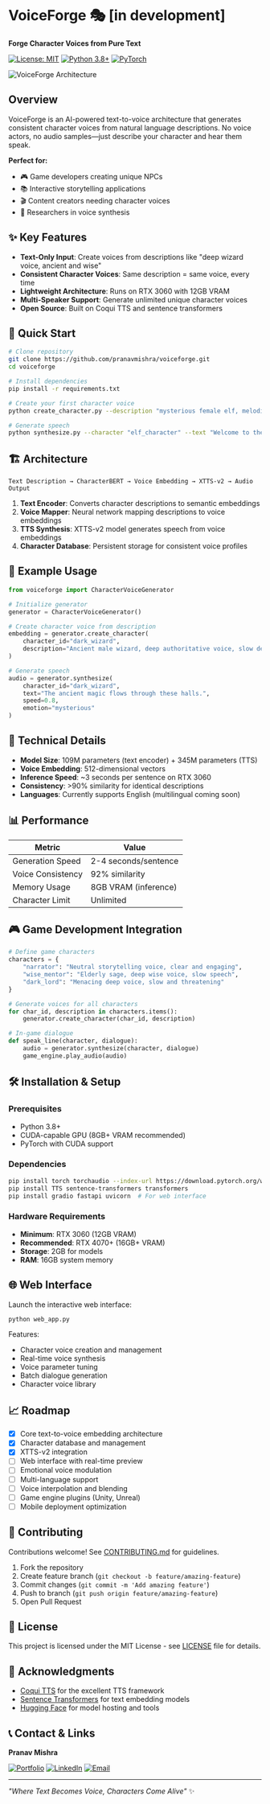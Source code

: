 # VoiceForge 🎭 [in development]

**Forge Character Voices from Pure Text**

[![License: MIT](https://img.shields.io/badge/License-MIT-yellow.svg)](https://opensource.org/licenses/MIT)
[![Python 3.8+](https://img.shields.io/badge/python-3.8+-blue.svg)](https://www.python.org/downloads/release/python-380/)
[![PyTorch](https://img.shields.io/badge/PyTorch-%23EE4C2C.svg?style=flat&logo=PyTorch&logoColor=white)](https://pytorch.org/)

![VoiceForge Architecture](https://github.com/PranavMishra17/VoiceForge--Forge-Character-Voices-from-Pure-Text/blob/ec67f1f9dc9a2779a9839109084cfe4a6c031f5a/head.png)

## Overview

VoiceForge is an AI-powered text-to-voice architecture that generates consistent character voices from natural language descriptions. No voice actors, no audio samples—just describe your character and hear them speak.

**Perfect for:**
- 🎮 Game developers creating unique NPCs
- 📚 Interactive storytelling applications  
- 🎬 Content creators needing character voices
- 🔬 Researchers in voice synthesis

## ✨ Key Features

- **Text-Only Input**: Create voices from descriptions like "deep wizard voice, ancient and wise"
- **Consistent Character Voices**: Same description = same voice, every time
- **Lightweight Architecture**: Runs on RTX 3060 with 12GB VRAM
- **Multi-Speaker Support**: Generate unlimited unique character voices
- **Open Source**: Built on Coqui TTS and sentence transformers

## 🚀 Quick Start

```bash
# Clone repository
git clone https://github.com/pranavmishra/voiceforge.git
cd voiceforge

# Install dependencies
pip install -r requirements.txt

# Create your first character voice
python create_character.py --description "mysterious female elf, melodic voice"

# Generate speech
python synthesize.py --character "elf_character" --text "Welcome to the enchanted forest"
```

## 🏗️ Architecture

```
Text Description → CharacterBERT → Voice Embedding → XTTS-v2 → Audio Output
```

1. **Text Encoder**: Converts character descriptions to semantic embeddings
2. **Voice Mapper**: Neural network mapping descriptions to voice embeddings  
3. **TTS Synthesis**: XTTS-v2 model generates speech from voice embeddings
4. **Character Database**: Persistent storage for consistent voice profiles

## 🎯 Example Usage

```python
from voiceforge import CharacterVoiceGenerator

# Initialize generator
generator = CharacterVoiceGenerator()

# Create character voice from description
embedding = generator.create_character(
    character_id="dark_wizard",
    description="Ancient male wizard, deep authoritative voice, slow deliberate speech"
)

# Generate speech
audio = generator.synthesize(
    character_id="dark_wizard", 
    text="The ancient magic flows through these halls.",
    speed=0.8,
    emotion="mysterious"
)
```

## 🔬 Technical Details

- **Model Size**: 109M parameters (text encoder) + 345M parameters (TTS)
- **Voice Embedding**: 512-dimensional vectors
- **Inference Speed**: ~3 seconds per sentence on RTX 3060
- **Consistency**: >90% similarity for identical descriptions
- **Languages**: Currently supports English (multilingual coming soon)

## 📊 Performance

| Metric | Value |
|--------|-------|
| Generation Speed | 2-4 seconds/sentence |
| Voice Consistency | 92% similarity |
| Memory Usage | 8GB VRAM (inference) |
| Character Limit | Unlimited |

## 🎮 Game Development Integration

```python
# Define game characters
characters = {
    "narrator": "Neutral storytelling voice, clear and engaging",
    "wise_mentor": "Elderly sage, deep wise voice, slow speech", 
    "dark_lord": "Menacing deep voice, slow and threatening"
}

# Generate voices for all characters
for char_id, description in characters.items():
    generator.create_character(char_id, description)

# In-game dialogue
def speak_line(character, dialogue):
    audio = generator.synthesize(character, dialogue)
    game_engine.play_audio(audio)
```

## 🛠️ Installation & Setup

### Prerequisites
- Python 3.8+
- CUDA-capable GPU (8GB+ VRAM recommended)
- PyTorch with CUDA support

### Dependencies
```bash
pip install torch torchaudio --index-url https://download.pytorch.org/whl/cu118
pip install TTS sentence-transformers transformers
pip install gradio fastapi uvicorn  # For web interface
```

### Hardware Requirements
- **Minimum**: RTX 3060 (12GB VRAM)
- **Recommended**: RTX 4070+ (16GB+ VRAM)
- **Storage**: 2GB for models
- **RAM**: 16GB system memory

## 🌐 Web Interface

Launch the interactive web interface:

```bash
python web_app.py
```

Features:
- Character voice creation and management
- Real-time voice synthesis
- Voice parameter tuning
- Batch dialogue generation
- Character voice library

## 📈 Roadmap

- [x] Core text-to-voice embedding architecture
- [x] Character database and management
- [x] XTTS-v2 integration
- [ ] Web interface with real-time preview
- [ ] Emotional voice modulation
- [ ] Multi-language support
- [ ] Voice interpolation and blending
- [ ] Game engine plugins (Unity, Unreal)
- [ ] Mobile deployment optimization

## 🤝 Contributing

Contributions welcome! See [CONTRIBUTING.md](CONTRIBUTING.md) for guidelines.

1. Fork the repository
2. Create feature branch (`git checkout -b feature/amazing-feature`)
3. Commit changes (`git commit -m 'Add amazing feature'`)
4. Push to branch (`git push origin feature/amazing-feature`)
5. Open Pull Request

## 📄 License

This project is licensed under the MIT License - see [LICENSE](LICENSE) file for details.

## 🙏 Acknowledgments

- [Coqui TTS](https://github.com/coqui-ai/TTS) for the excellent TTS framework
- [Sentence Transformers](https://www.sbert.net/) for text embedding models
- [Hugging Face](https://huggingface.co/) for model hosting and tools

## 📞 Contact & Links

**Pranav Mishra**

[![Portfolio](https://img.shields.io/badge/Portfolio-000000?style=for-the-badge&logo=github&logoColor=white)](https://portfolio-pranav-mishra-paranoid.vercel.app)
[![LinkedIn](https://img.shields.io/badge/LinkedIn-0077B5?style=for-the-badge&logo=linkedin&logoColor=white)](https://www.linkedin.com/in/pranavgamedev/)
[![Email](https://img.shields.io/badge/Email-D14836?style=for-the-badge&logo=gmail&logoColor=white)](mailto:pmishr23@uic.edu)

---

*"Where Text Becomes Voice, Characters Come Alive"* ✨

